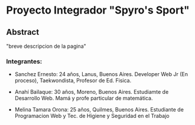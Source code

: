 # Proyecto Integrador "Spyro's Sport"
## Abstract
"breve descripcion de la pagina"
### Integrantes: 
- Sanchez Ernesto: 24 años, Lanus, Buenos Aires.
Developer Web Jr (En proceso), Taekwondista, Profesor de Ed. Fisica.

- Anahí Bailaque:
30 años, Moreno, Buenos Aires.
Estudiamte  de Desarrollo Web. Mamá y profe particular de matemática.

- Melina Tamara Orona:
25 años, Quilmes, Buenos Aires. 
Estudiante de Programacion Web y Tec. de Higiene y Seguridad en el Trabajo
